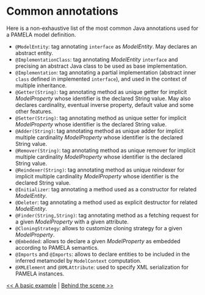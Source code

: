 # Common annotations

Here is a non-exhaustive list of the most common Java annotations used for a PAMELA model definition.

- `@ModelEntity`: tag annotating `interface` as *ModelEntity*. May declares an abstract entity.
- `@ImplementationClass`: tag annotating *ModelEntity* `interface` and precising an abstract Java class to be used as base implementation.
- `@Implementation`: tag annotating a partial implementation (abstract inner `class` defined in implemented `interface`), and used in the context of multiple inheritance.
- `@Getter(String)`: tag annotating method as unique getter for implicit *ModelProperty* whose identifier is the declared String value. May also declares cardinality, eventual inverse property, default value and some other features.
- `@Setter(String)`: tag annotating method as unique setter for implicit *ModelProperty* whose identifier is the declared String value.
- `@Adder(String)`: tag annotating method as unique adder for implicit multiple cardinality *ModelProperty* whose identifier is the declared String value.
- `@Remover(String)`: tag annotating method as unique remover for implicit multiple cardinality *ModelProperty* whose identifier is the declared String value.
- `@Reindexer(String)`: tag annotating method as unique reindexer for implicit multiple cardinality *ModelProperty* whose identifier is the declared String value.
- `@Initializer`: tag annotating a method used as a constructor for related *ModelEntity*.
- `@Deleter`: tag annotating a method used as explicit destructor for related *ModelEntity*.
- `@Finder(String,String)`: tag annotating method as a fetching request for a given *ModelProperty* with a given attribute.
- `@CloningStrategy`: allows to customize cloning strategy for a given *ModelProperty*.
- `@Embedded`: allows to declare a given *ModelProperty* as embedded according to PAMELA semantics.
- `@Imports` and `@Imports`: allows to declare entities to be included in the inferred metamodel by `ModelContext` computation.
- `@XMLElement` and `@XMLAttribute`: used to specify XML serialization for PAMELA instances.

[<< A basic example](./example.html) \| [Behind the scene >>](./behind_the_scene.html)
